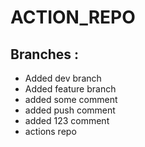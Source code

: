# ACTION_REPO
## Branches :
  * Added dev branch
  * Added feature branch
  * added some comment
  * added push comment
  * added 123 comment
  * actions repo 

